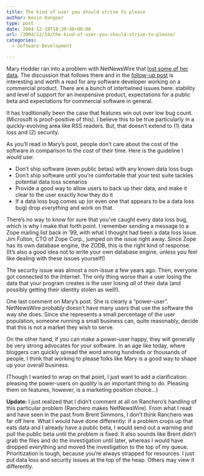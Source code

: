 ```yaml
---
title: The kind of user you should strive to please
author: Kevin Dangoor
type: post
date: 2004-12-18T18:39:48+00:00
url: /2004/12/18/the-kind-of-user-you-should-strive-to-please/
categories:
  - Software Development

---
```

Mary Hodder ran into a problem with NetNewsWire that [lost some of her data][1]. The discussion that follows there and in the [follow-up post][2] is interesting and worth a read for any software developer working on a commercial product. There are a bunch of intertwined issues here: stability and level of support for an inexpensive product, expectations for a public beta and expectations for commercial software in general.

It has traditionally been the case that features win out over low bug count. (Microsoft is proof-positive of this). I believe this to be true particularly in a quickly-evolving area like RSS readers. But, that doesn&#8217;t extend to (1) data loss and (2) security.

As you&#8217;ll read in Mary&#8217;s post, people don&#8217;t care about the cost of the software in comparison to the cost of their time. Here is the guideline I would use:

  * Don&#8217;t ship software (even public betas) with any known data loss bugs
  * Don&#8217;t ship software until you&#8217;re comfortable that your test suite tackles potential data loss scenarios
  * Provide a good way to allow users to back up their data, and make it clear to the user exactly how they do it
  * If a data loss bug comes up (or even one that appears to be a data loss bug) drop _everything_ and work on that.

There&#8217;s no way to know for sure that you&#8217;ve caught every data loss bug, which is why I make that forth point. I remember sending a message to a Zope mailing list back in &#8217;99, with what I thought had been a data loss issue. Jim Fulton, CTO of Zope Corp., jumped on the issue right away. Since Zope has its own database engine, the ZODB, this is the right kind of response. (It&#8217;s also a good idea not to write your own database engine, unless you feel like dealing with these issues yourself!)

The security issue was almost a non-issue a few years ago. Then, everyone got connected to the Internet. The only thing worse than a user losing the data that your program creates is the user losing _all_ of their data (and possibly getting their identity stolen as well!).

One last comment on Mary&#8217;s post. She is clearly a &#8220;power-user&#8221;. NetNewsWire probably doesn&#8217;t have many users that use the software the way she does. Since she represents a small percentage of the user population, someone running a small business can, quite reasonably, decide that this is not a market they wish to serve.

On the other hand, if you can make a power-user happy, they will generally be very strong advocates for your software. In an age like today, where bloggers can quickly spread the word among hundreds or thousands of people, I think that working to please folks like Mary is a good way to shape up your overall business.

(Though I wanted to wrap on that point, I just want to add a clarification: pleasing the power-users on _quality_ is an important thing to do. Pleasing them on features, however, is a marketing position choice&#8230;)

**Update:** I just realized that I didn&#8217;t comment at all on Ranchero&#8217;s handling of this particular problem (Ranchero makes NetNewsWire). From what I read and have seen in the past from Brent Simmons, I don&#8217;t think Ranchero was far off here. What I would have done differently: if a problem crops up that eats data and I already have a public beta, I would send out a warning and pull the public beta until the problem is fixed. It also sounds like Brent didn&#8217;t grab the files and do the investigation until later, whereas I would have dropped everything and moved the investigation to the top of my queue. Prioritization is tough, because you&#8217;re always strapped for resources. I just put data loss and security issues at the top of the heap. Others may view it differently.

 [1]: http://napsterization.org/stories/archives/000372.html
 [2]: http://napsterization.org/stories/archives/000373.html "Napsterization"